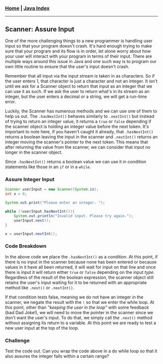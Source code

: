 <!---
layout: page
title: "Scanner Assure Input"
permalink: https://Carreiroa.github.io/ScannerAssureInput/
--->
### [Home](/index) | [Java Index](/JavaIndex)

---

## Scanner: Assure Input

One of the more challenging things to a new programmer is handling user input so that your program doesn't crash. It's hard enough trying to make sure that your program and its flow is in order, let alone worry about how your user will interact with your program in terms of their input. There are multiple ways around this issue in Java and one such way is to program our own little routine to ensure that the user's input doesn't crash.

Remember that all input via the input stream is taken in as characters. So if the user enters 1, that character is just a character and not an integer. It isn't until we ask for a Scanner object to return that input as an integer that we can use it as such. If we ask the user to return what's in its stream as an integer, but the user enters a decimal or a string, we will get a run-time error. 

Luckily, the Scanner has numerous methods and we can use one of them to help us out. The ```.hasNextInt()``` behaves similarly to ```.nextInt()``` but instead of trying to return an integer value, it returns a ```true``` or ```false``` depending if the scanner object is holding an integer value before the next token. It's important to note here, if you haven't caught it already, that ```.hasNextInt()``` returns a boolean leaving the input in the scanner and ```.nextInt()``` returns an integer moving the scanner's pointer to the next token. This means that after returning the value from the scanner, we can consider that input no longer in the scanner object.

Since ```.hasNextInt()``` returns a boolean value we can use it in condition statements like those in an ```if``` or in a ```while```. 
&NewLine;
&NewLine;
### Assure Integer Input
```java
Scanner userInput = new Scanner(System.in);
int x = 0;

System.out.print("Please enter an integer. ");

while (!userInput.hasNextInt()){
	System.out.println("Invalid input. Please try again.");
	userInput.next();
}

x = userInput.nextInt();
```

### Code Breakdown
In the above code we place the ```.hasNextInt()``` as a condition. At this point, if there is no input in the scanner because none has been entered or because values in it have all been returned, it will wait for input on that line and once there is input it will return either ```true``` or ```false``` depending on the input *type*. Regardless of the result of the boolean expression, the scanner object still retains the user's input waiting for it to be returned with an appropriate method like ```.next()``` or ```.nextInt()```.

If that condition tests false, meaning we do not have an integer in the scanner, we negate the result with the ```!``` so that we enter the while loop. At this point, other than *"keeping the user in the loop"* with some feedback (bad Dad Joke!), we will need to move the pointer in the scanner since we don't want the user's input. To do that, we simply call the ```.next()``` method without assigning its return to a variable. At this point we are ready to test a new user input at the top of the loop.


### Challenge
Test the code out. Can you wrap the code above in a do while loop so that it also assures the integer falls within a certain range?